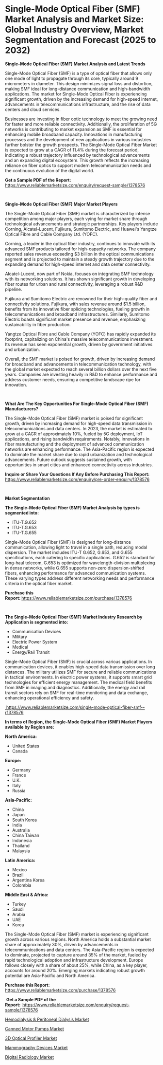 <p><h1>Single-Mode Optical Fiber (SMF) Market Analysis and Market Size: Global Industry Overview, Market Segmentation and Forecast (2025 to 2032)</h1></p><p><strong>Single-Mode Optical Fiber (SMF) Market Analysis and Latest Trends</strong></p>
<p><p>Single-Mode Optical Fiber (SMF) is a type of optical fiber that allows only one mode of light to propagate through its core, typically around 9 micrometers in diameter. This design minimizes signal loss and distortion, making SMF ideal for long-distance communication and high-bandwidth applications. The market for Single-Mode Optical Fiber is experiencing significant growth, driven by the increasing demand for high-speed internet, advancements in telecommunications infrastructure, and the rise of data centers and cloud services. </p><p>Businesses are investing in fiber optic technology to meet the growing need for faster and more reliable connectivity. Additionally, the proliferation of 5G networks is contributing to market expansion as SMF is essential for enhancing mobile broadband capacity. Innovations in manufacturing processes and the development of new applications in various industries further bolster the growth prospects. The Single-Mode Optical Fiber Market is expected to grow at a CAGR of 11.4% during the forecast period, indicating a robust trajectory influenced by technological advancements and an expanding digital ecosystem. This growth reflects the increasing reliance on fiber optics to support modern telecommunication needs and the continuous evolution of the digital world.</p></p>
<p><strong>Get a Sample PDF of the Report:&nbsp;</strong> <a href="https://www.reliablemarketsize.com/enquiry/request-sample/1378576?utm_campaign=2795&utm_medium=2&utm_source=Github&utm_content=ia&utm_term=11042025&utm_id=single-mode-optical-fiber-smf">https://www.reliablemarketsize.com/enquiry/request-sample/1378576</a></p>
<p>&nbsp;</p>
<p><strong>Single-Mode Optical Fiber (SMF) Major Market Players</strong></p>
<p><p>The Single-Mode Optical Fiber (SMF) market is characterized by intense competition among major players, each vying for market share through technological advancements and strategic partnerships. Key players include Corning, Alcatel-Lucent, Fujikura, Sumitomo Electric, and Huawei's Yangtze Optical Fibre and Cable Company Ltd. (YOFC).</p><p>Corning, a leader in the optical fiber industry, continues to innovate with its advanced SMF products tailored for high-capacity networks. The company reported sales revenue exceeding $3 billion in the optical communications segment and is projected to maintain a steady growth trajectory due to the expanding demand for high-speed internet and data center connectivity.</p><p>Alcatel-Lucent, now part of Nokia, focuses on integrating SMF technology with its networking solutions. It has shown significant growth in developing fiber routes for urban and rural connectivity, leveraging a robust R&D pipeline.</p><p>Fujikura and Sumitomo Electric are renowned for their high-quality fiber and connectivity solutions. Fujikura, with sales revenue around $1.5 billion, benefits from its innovative fiber splicing technologies, fueling growth in telecommunications and broadband infrastructures. Similarly, Sumitomo Electric boasts significant market presence and revenue, emphasizing sustainability in fiber production.</p><p>Yangtze Optical Fibre and Cable Company (YOFC) has rapidly expanded its footprint, capitalizing on China's massive telecommunications investment. Its revenue has seen exponential growth, driven by government initiatives and urbanization.</p><p>Overall, the SMF market is poised for growth, driven by increasing demand for broadband and advancements in telecommunication technology, with the global market expected to reach several billion dollars over the next five years. Companies are investing heavily in R&D to enhance performance and address customer needs, ensuring a competitive landscape ripe for innovation.</p></p>
<p>&nbsp;</p>
<p><strong>What Are The Key Opportunities For Single-Mode Optical Fiber (SMF) Manufacturers?</strong></p>
<p><p>The Single-Mode Optical Fiber (SMF) market is poised for significant growth, driven by increasing demand for high-speed data transmission in telecommunications and data centers. In 2023, the market is estimated to grow at a CAGR of approximately 10%, fueled by 5G deployment, IoT applications, and rising bandwidth requirements. Notably, innovations in fiber manufacturing and the deployment of advanced communication networks are enhancing performance. The Asia-Pacific region is expected to dominate the market share due to rapid urbanization and technological advancements. Future outlook suggests sustained growth, with opportunities in smart cities and enhanced connectivity across industries.</p></p>
<p><strong>Inquire or Share Your Questions If Any Before Purchasing This Report:</strong> <a href="https://www.reliablemarketsize.com/enquiry/pre-order-enquiry/1378576?utm_campaign=2795&utm_medium=2&utm_source=Github&utm_content=ia&utm_term=11042025&utm_id=single-mode-optical-fiber-smf">https://www.reliablemarketsize.com/enquiry/pre-order-enquiry/1378576</a></p>
<p>&nbsp;</p>
<p><strong>Market Segmentation</strong></p>
<p><strong>The Single-Mode Optical Fiber (SMF) Market Analysis by types is segmented into:</strong></p>
<p><ul><li>ITU-T.G.652</li><li>ITU-T.G.653</li><li>ITU-T.G.655</li></ul></p>
<p><p>Single-Mode Optical Fiber (SMF) is designed for long-distance communication, allowing light to travel in a single path, reducing modal dispersion. The market includes ITU-T G.652, G.653, and G.655 specifications, each catering to specific applications. G.652 is standard for long-haul telecom, G.653 is optimized for wavelength-division multiplexing in dense networks, while G.655 supports non-zero dispersion-shifted fibers, enhancing performance for advanced communication systems. These varying types address different networking needs and performance criteria in the optical fiber market.</p></p>
<p><strong>Purchase this Report:&nbsp;</strong><a href="https://www.reliablemarketsize.com/purchase/1378576?utm_campaign=2795&utm_medium=2&utm_source=Github&utm_content=ia&utm_term=11042025&utm_id=single-mode-optical-fiber-smf">https://www.reliablemarketsize.com/purchase/1378576</a></p>
<p>&nbsp;</p>
<p><strong>The Single-Mode Optical Fiber (SMF) Market Industry Research by Application is segmented into:</strong></p>
<p><ul><li>Communication Devices</li><li>Military</li><li>Electric Power System</li><li>Medical</li><li>Energy/Rail Transit</li></ul></p>
<p><p>Single-Mode Optical Fiber (SMF) is crucial across various applications. In communication devices, it enables high-speed data transmission over long distances. The military utilizes SMF for secure and reliable communications in tactical environments. In electric power systems, it supports smart grid technologies for efficient energy management. The medical field benefits from SMF in imaging and diagnostics. Additionally, the energy and rail transit sectors rely on SMF for real-time monitoring and data exchange, enhancing operational efficiency and safety.</p></p>
<p><a href="https://www.reliablemarketsize.com/single-mode-optical-fiber-smf--r1378576?utm_campaign=2795&utm_medium=2&utm_source=Github&utm_content=ia&utm_term=11042025&utm_id=single-mode-optical-fiber-smf">&nbsp;https://www.reliablemarketsize.com/single-mode-optical-fiber-smf--r1378576</a></p>
<p><strong>In terms of Region, the Single-Mode Optical Fiber (SMF) Market Players available by Region are:</strong></p>
<p>
    <p> <strong> North America: </strong>
        <ul>
            <li>United States</li>
            <li>Canada</li>
        </ul>
        </p> 
    <p> <strong> Europe: </strong>
        <ul>
            <li>Germany</li>
            <li>France</li>
            <li>U.K.</li>
            <li>Italy</li>
            <li>Russia</li>
        </ul>
        </p> 
    <p> <strong> Asia-Pacific: </strong>
        <ul>
            <li>China</li>
            <li>Japan</li>
            <li>South Korea</li>
            <li>India</li>
            <li>Australia</li>
            <li>China Taiwan</li>
            <li>Indonesia</li>
            <li>Thailand</li>
            <li>Malaysia</li>
        </ul>
        </p> 
    <p> <strong> Latin America: </strong>
        <ul>
            <li>Mexico</li>
            <li>Brazil</li>
            <li>Argentina Korea</li>
            <li>Colombia</li>
        </ul>
        </p> 
    <p> <strong> Middle East & Africa: </strong>
        <ul>
            <li>Turkey</li>
            <li>Saudi</li>
            <li>Arabia</li>
            <li>UAE</li>
            <li>Korea</li>
        </ul>
    </p>
    </p>
<p><p>The Single-Mode Optical Fiber (SMF) market is experiencing significant growth across various regions. North America holds a substantial market share of approximately 30%, driven by advancements in telecommunications and data centers. The Asia-Pacific region is expected to dominate, projected to capture around 35% of the market, fueled by rapid technological adoption and infrastructure development. Europe follows closely with a share of about 25%, while China, as a key player, accounts for around 20%. Emerging markets indicating robust growth potential are Asia-Pacific and North America.</p></p>
<p><strong>Purchase this Report: </strong><a href="https://www.reliablemarketsize.com/purchase/1378576?utm_campaign=2795&utm_medium=2&utm_source=Github&utm_content=ia&utm_term=11042025&utm_id=single-mode-optical-fiber-smf">https://www.reliablemarketsize.com/purchase/1378576</a></p>
<p>&nbsp;<strong>Get a Sample PDF of the Report:&nbsp;&nbsp;</strong><a href="https://www.reliablemarketsize.com/enquiry/request-sample/1378576?utm_campaign=2795&utm_medium=2&utm_source=Github&utm_content=ia&utm_term=11042025&utm_id=single-mode-optical-fiber-smf">https://www.reliablemarketsize.com/enquiry/request-sample/1378576</a></p>
<p><strong></strong></p>
<p><p><a href="https://www.linkedin.com/pulse/insights-hemodialysis-peritoneal-dialysis-market-2025-2032-po35e?utm_campaign=2795&utm_medium=2&utm_source=Github&utm_content=ia&utm_term=11042025&utm_id=single-mode-optical-fiber-smf">Hemodialysis & Peritoneal Dialysis Market</a></p><p><a href="https://github.com/mynaoanes/Market-Research-Report-List-1/blob/main/canned-motor-pumps-market.md?utm_campaign=2795&utm_medium=2&utm_source=Github&utm_content=ia&utm_term=11042025&utm_id=single-mode-optical-fiber-smf">Canned Motor Pumps Market</a></p><p><a href="https://github.com/borknyberg/Market-Research-Report-List-1/blob/main/3d-optical-profiler-market.md?utm_campaign=2795&utm_medium=2&utm_source=Github&utm_content=ia&utm_term=11042025&utm_id=single-mode-optical-fiber-smf">3D Optical Profiler Market</a></p><p><a href="https://www.linkedin.com/pulse/mammography-devices-market-outlook-2025-2032-regional-txnie?utm_campaign=2795&utm_medium=2&utm_source=Github&utm_content=ia&utm_term=11042025&utm_id=single-mode-optical-fiber-smf">Mammography Devices Market</a></p><p><a href="https://www.linkedin.com/pulse/study-onthe-value-market-segmentation-share-analysis-digital-vuphe?utm_campaign=2795&utm_medium=2&utm_source=Github&utm_content=ia&utm_term=11042025&utm_id=single-mode-optical-fiber-smf">Digital Radiology Market</a></p></p>